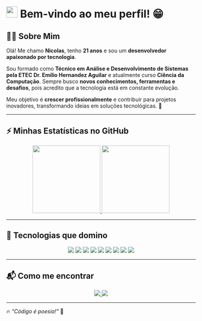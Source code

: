# <img src="https://media.giphy.com/media/hvRJCLFzcasrR4ia7z/giphy.gif" width="30px"> Bem-vindo ao meu perfil! 😁  

## 🧑‍💻 Sobre Mim  

Olá! Me chamo **Nicolas**, tenho **21 anos** e sou um **desenvolvedor apaixonado por tecnologia**.  

Sou formado como **Técnico em Análise e Desenvolvimento de Sistemas pela ETEC Dr. Emílio Hernandez Aguilar** e atualmente curso **Ciência da Computação**. Sempre busco **novos conhecimentos, ferramentas e desafios**, pois acredito que a tecnologia está em constante evolução.  

Meu objetivo é **crescer profissionalmente** e contribuir para projetos inovadores, transformando ideias em soluções tecnológicas. 🚀  

---

## ⚡ Minhas Estatísticas no GitHub  

<div align="center"> 
  <a href="https://github.com/NicolasRodrigues23">
    <img height="180em" src="https://github-readme-stats.vercel.app/api?username=NicolasRodrigues23&show_icons=true&theme=github_dark&include_all_commits=true&count_private=true"/> 
    <img height="180em" src="https://github-readme-stats.vercel.app/api/top-langs/?username=NicolasRodrigues23&layout=compact&langs_count=7&theme=github_dark"/> 
  </a>
</div>

---

## 🚀 Tecnologias que domino  

<div align="center">  
  <img src="https://img.shields.io/badge/-Laravel-FF2D20?style=for-the-badge&logo=laravel&logoColor=white"/>
  <img src="https://img.shields.io/badge/-ASP.NET-5C2D91?style=for-the-badge&logo=aspnet&logoColor=white"/>
  <img src="https://img.shields.io/badge/Java-ED8B00?style=for-the-badge&logo=java&logoColor=white" />
  <img src="https://img.shields.io/badge/-C-00599C?style=for-the-badge&logo=c&logoColor=white"/>
  <img src="https://img.shields.io/badge/Python-3776AB?style=for-the-badge&logo=python&logoColor=white" />
  <img src="https://img.shields.io/badge/SQL-Server-CC2927?style=for-the-badge&logo=microsoftsqlserver&logoColor=white" />
  <img src="https://img.shields.io/badge/-MySQL-4479A1?style=for-the-badge&logo=mysql&logoColor=white" />
  <img src="https://img.shields.io/badge/-SQLite-003B57?style=for-the-badge&logo=sqlite&logoColor=white" />
  <img src="https://img.shields.io/badge/Power%20BI-F2C811?style=for-the-badge&logo=powerbi&logoColor=white"/>
</div>

---

## 📬 Como me encontrar  

<div align="center">  
  <a href="mailto:nicolasrod1411@gmail.com">
    <img src="https://img.shields.io/badge/-Email-D14836?style=for-the-badge&logo=gmail&logoColor=white" target="_blank">
  </a>  
  <a href="https://www.linkedin.com/in/nicolasrodrigues1411" target="_blank">
    <img src="https://img.shields.io/badge/-LinkedIn-0A66C2?style=for-the-badge&logo=linkedin&logoColor=white" target="_blank">
  </a>
</div>

---

🔥 _"Código é poesia!"_ 🚀
